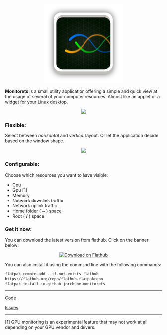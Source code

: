 <p align="center">
    <img src="https://raw.githubusercontent.com/jorchube/monitorets/master/imgs/logo.svg" />
</p>

**Monitorets** is a small utility application offering a simple and quick view at the usage of several of your computer resources. Almost like an applet or a widget for your Linux desktop.

<p align="center">
    <img src="https://raw.githubusercontent.com/jorchube/monitorets/master/imgs/themeable.png" />
</p>

### Flexible:

Select between *horizontal* and *vertical* layout. Or let the application decide based on the window shape.

<p align="center">
    <img src="https://raw.githubusercontent.com/jorchube/monitorets/master/imgs/adaptable.png" />
</p>

### Configurable:

Choose which resources you want to have visible:
* Cpu
* Gpu \[1\]
* Memory
* Network downlink traffic
* Network uplink traffic
* Home folder ( **~** ) space
* Root ( **/** ) space


### Get it now:

You can download the latest version from flathub. Click on the banner below:

<p align="center">
    <a href='https://flathub.org/apps/details/io.github.jorchube.monitorets'>
        <img width='240' alt='Download on Flathub' src='https://flathub.org/assets/badges/flathub-badge-en.png'/>
    </a>
</p>

You can also install it using the command line with the following commands:

```
flatpak remote-add --if-not-exists flathub https://flathub.org/repo/flathub.flatpakrepo
flatpak install io.github.jorchube.monitorets
```

---

[Code](https://github.com/jorchube/monitorets)

[Issues](https://github.com/jorchube/monitorets/issues)

---

\[1\] GPU monitoring is an experimental feature that may not work at all depending on your GPU vendor and drivers.
